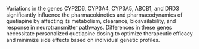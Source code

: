 Variations in the genes CYP2D6, CYP3A4, CYP3A5, ABCB1, and DRD3 significantly influence the pharmacokinetics and pharmacodynamics of quetiapine by affecting its metabolism, clearance, bioavailability, and response in neurotransmitter pathways. Differences in these genes necessitate personalized quetiapine dosing to optimize therapeutic efficacy and minimize side effects based on individual genetic profiles.